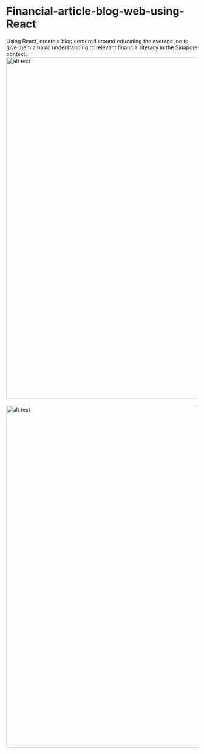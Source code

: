 # Financial-article-blog-web-using-React
Using React, create a blog centered around educating the average joe to give them a basic understanding to relevant financial literacy in the Sinapore context.</br>
<img src="https://c1.staticflickr.com/5/4741/38837915385_e3c1e87ebe_b.jpg" alt="alt text" width="900" > 
</br>
</br>
<img src="https://c1.staticflickr.com/5/4714/39027181564_e62cb90b39_b.jpg" alt="alt text" width="900" > 
